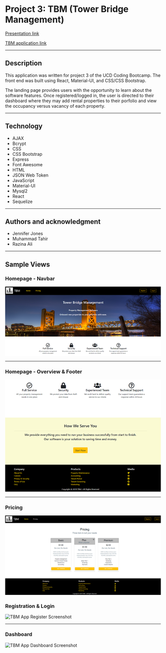 # Project 3: TBM (Tower Bridge Management)

[Presentation link]()

[TBM application link](https://polar-springs-68613.herokuapp.com/)

---

## Description

This application was written for project 3 of the UCD Coding Bootcamp. The front end was built using React, Material-UI, and CSS/CSS Bootstrap.

The landing page provides users with the opportunity to learn about the software features. Once registered/logged in, the user is directed to their dashboard where they may add rental properties to their porfolio and view the occupancy versus vacancy of each property.

---

## Technology

- AJAX
- Bcrypt
- CSS
- CSS Bootstrap
- Express
- Font Awesome
- HTML
- JSON Web Token
- JavaScript
- Material-UI
- Mysql2
- React
- Sequelize

---

## Authors and acknowledgment

- Jennifer Jones
- Muhammad Tahir
- Razina Ali

---

## Sample Views

### Homepage - Navbar

![TBM App Homepage Screenshot](./client/src/images/Home1Sm.png)

---

### Homepage - Overview & Footer

![TBM App Homepage Screenshot](./client/src/images/Home2Sm.png)

---

### Pricing

![TBM App Pricing Screenshot](./client/src/images/PricingSm.png)

### Registration & Login

![TBM App Register Screenshot](./)

---

### Dashboard

![TBM App Dashboard Screenshot](./)
